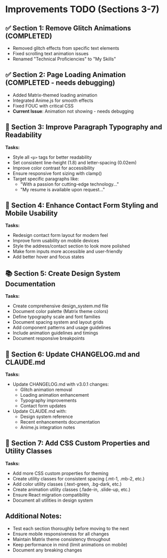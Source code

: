 # Improvements TODO (Sections 3-7)

## ✅ Section 1: Remove Glitch Animations (COMPLETED)
- Removed glitch effects from specific text elements
- Fixed scrolling text animation issues
- Renamed "Technical Proficiencies" to "My Skills"

## ✅ Section 2: Page Loading Animation (COMPLETED - needs debugging)
- Added Matrix-themed loading animation
- Integrated Anime.js for smooth effects
- Fixed FOUC with critical CSS
- **Current Issue**: Animation not showing - needs debugging

## 📝 Section 3: Improve Paragraph Typography and Readability
**Tasks:**
- Style all `<p>` tags for better readability
- Set consistent line-height (1.8) and letter-spacing (0.02em)
- Improve color contrast for accessibility
- Ensure responsive font sizing with clamp()
- Target specific paragraphs like:
  - "With a passion for cutting-edge technology..."
  - "My resume is available upon request..."

## 📱 Section 4: Enhance Contact Form Styling and Mobile Usability
**Tasks:**
- Redesign contact form layout for modern feel
- Improve form usability on mobile devices
- Style the address/contact section to look more polished
- Make form inputs more accessible and user-friendly
- Add better hover and focus states

## 📚 Section 5: Create Design System Documentation
**Tasks:**
- Create comprehensive design_system.md file
- Document color palette (Matrix theme colors)
- Define typography scale and font families
- Document spacing system and layout grids
- Add component patterns and usage guidelines
- Include animation guidelines and timings
- Document responsive breakpoints

## 📄 Section 6: Update CHANGELOG.md and CLAUDE.md
**Tasks:**
- Update CHANGELOG.md with v3.0.1 changes:
  - Glitch animation removal
  - Loading animation enhancement
  - Typography improvements
  - Contact form updates
- Update CLAUDE.md with:
  - Design system reference
  - Recent enhancements documentation
  - Anime.js integration notes

## 🚀 Section 7: Add CSS Custom Properties and Utility Classes
**Tasks:**
- Add more CSS custom properties for theming
- Create utility classes for consistent spacing (.mt-1, .mb-2, etc.)
- Add color utility classes (.text-green, .bg-dark, etc.)
- Create animation utility classes (.fade-in, .slide-up, etc.)
- Ensure React migration compatibility
- Document all utilities in design system

## Additional Notes:
- Test each section thoroughly before moving to the next
- Ensure mobile responsiveness for all changes
- Maintain Matrix theme consistency throughout
- Keep performance in mind (limit animations on mobile)
- Document any breaking changes